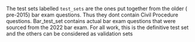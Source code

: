 The test sets labelled `test_sets` are the ones put together from the older ( pre-2015) bar exam questions. Thus they dont contain Civil Procedure questions. 
Bar_test_set contains actual bar exam questions that were sourced from the 2022 bar exam. For all work, this is the definitive test set and the others can be considered as validation sets
